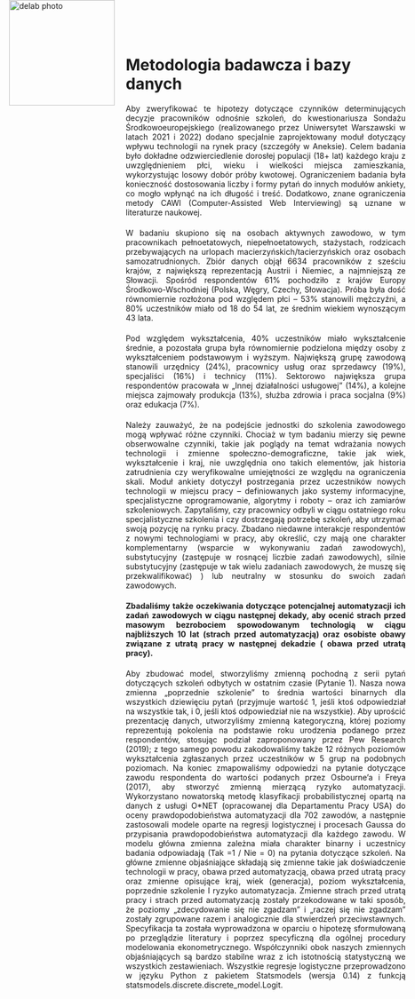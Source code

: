 <div style="position: absolute; top: 0; left: 1.3em; width: 190px; height: 190px; overflow: hidden;">
    <img src="/genai_site/assets/logo2.png" alt="delab photo" style="width: 100%; height: 100%; object-fit: contain; display: block;">
</div>

<h1 style="margin-top: 50px;"><b> Metodologia badawcza i bazy danych </b></h1>

<div style="text-align: justify; margin-bottom: 20px;">
Aby zweryfikować te hipotezy dotyczące czynników determinujących decyzje pracowników odnośnie szkoleń, do kwestionariusza Sondażu Środkowoeuropejskiego (realizowanego przez Uniwersytet Warszawski w latach 2021 i 2022) dodano specjalnie zaprojektowany moduł dotyczący wpływu technologii na rynek pracy (szczegóły w Aneksie). Celem badania było dokładne odzwierciedlenie dorosłej populacji (18+ lat) każdego kraju z uwzględnieniem płci, wieku i wielkości miejsca zamieszkania, wykorzystując losowy dobór próby kwotowej. Ograniczeniem badania była konieczność dostosowania liczby i formy pytań do innych modułów ankiety, co mogło wpłynąć na ich długość i treść. Dodatkowo, znane ograniczenia metody CAWI (Computer-Assisted Web Interviewing) są uznane w literaturze naukowej.
</div>

<div style="text-align: justify; margin-bottom: 20px;">
W badaniu skupiono się na osobach aktywnych zawodowo, w tym pracownikach pełnoetatowych, niepełnoetatowych, stażystach, rodzicach przebywających na urlopach macierzyńskich/tacierzyńskich oraz osobach samozatrudnionych. Zbiór danych objął 6634 pracowników z sześciu krajów, z największą reprezentacją Austrii i Niemiec, a najmniejszą ze Słowacji. Spośród respondentów 61% pochodziło z krajów Europy Środkowo-Wschodniej (Polska, Węgry, Czechy, Słowacja). Próba była dość równomiernie rozłożona pod względem płci – 53% stanowili mężczyźni, a 80% uczestników miało od 18 do 54 lat, ze średnim wiekiem wynoszącym 43 lata.
</div>

<div style="text-align: justify; margin-bottom: 20px;">
Pod względem wykształcenia, 40% uczestników miało wykształcenie średnie, a pozostała grupa była równomiernie podzielona między osoby z wykształceniem podstawowym i wyższym. Największą grupę zawodową stanowili urzędnicy (24%), pracownicy usług oraz sprzedawcy (19%), specjaliści (16%) i technicy (11%). Sektorowo największa grupa respondentów pracowała w „Innej działalności usługowej” (14%), a kolejne miejsca zajmowały produkcja (13%), służba zdrowia i praca socjalna (9%) oraz edukacja (7%).
</div>

<div style="text-align: justify; margin-bottom: 20px;">
Należy zauważyć, że na podejście jednostki do szkolenia zawodowego mogą wpływać różne czynniki. Chociaż w tym badaniu mierzy się pewne obserwowalne czynniki, takie jak poglądy na temat wdrażania nowych technologii i zmienne społeczno-demograficzne, takie jak wiek, wykształcenie i kraj, nie uwzględnia ono takich elementów, jak historia zatrudnienia czy weryfikowalne umiejętności ze względu na ograniczenia skali. Moduł ankiety dotyczył postrzegania przez uczestników nowych technologii w miejscu pracy – definiowanych jako systemy informacyjne, specjalistyczne oprogramowanie, algorytmy i roboty – oraz ich zamiarów szkoleniowych. Zapytaliśmy, czy pracownicy odbyli w ciągu ostatniego roku specjalistyczne szkolenia i czy dostrzegają potrzebę szkoleń, aby utrzymać swoją pozycję na rynku pracy. Zbadano niedawne interakcje respondentów z nowymi technologiami w pracy, aby określić, czy mają one charakter komplementarny (wsparcie w wykonywaniu zadań zawodowych), substytucyjny (zastępuje w rosnącej liczbie zadań zawodowych), silnie substytucyjny (zastępuje w tak wielu zadaniach zawodowych, że muszę się przekwalifikować) ) lub neutralny w stosunku do swoich zadań zawodowych. 
</div>

<div style="text-align: justify; margin-bottom: 20px;"><b>
Zbadaliśmy także oczekiwania dotyczące potencjalnej automatyzacji ich zadań zawodowych w ciągu następnej dekady, aby ocenić strach przed masowym bezrobociem spowodowanym technologią w ciągu najbliższych 10 lat (strach przed automatyzacją) oraz osobiste obawy związane z utratą pracy w następnej dekadzie ( obawa przed utratą pracy). </b>
</div>

<div style="text-align: justify; margin-bottom: 20px;">
Aby zbudować model, stworzyliśmy zmienną pochodną z serii pytań dotyczących szkoleń odbytych w ostatnim czasie (Pytanie 1). Nasza nowa zmienna „poprzednie szkolenie” to średnia wartości binarnych dla wszystkich dziewięciu pytań (przyjmuje wartość 1, jeśli ktoś odpowiedział na wszystkie tak, i 0, jeśli ktoś odpowiedział nie na wszystkie). Aby uprościć prezentację danych, utworzyliśmy zmienną kategoryczną, której poziomy reprezentują pokolenia na podstawie roku urodzenia podanego przez respondentów, stosując podział zaproponowany przez Pew Research (2019); z tego samego powodu zakodowaliśmy także 12 różnych poziomów wykształcenia zgłaszanych przez uczestników w 5 grup na podobnych poziomach. Na koniec zmapowaliśmy odpowiedzi na pytanie dotyczące zawodu respondenta do wartości podanych przez Osbourne’a i Freya (2017), aby stworzyć zmienną mierzącą ryzyko automatyzacji. Wykorzystano nowatorską metodę klasyfikacji probabilistycznej opartą na danych z usługi O*NET (opracowanej dla Departamentu Pracy USA) do oceny prawdopodobieństwa automatyzacji dla 702 zawodów, a następnie zastosowali modele oparte na regresji logistycznej i procesach Gaussa do przypisania prawdopodobieństwa automatyzacji dla każdego zawodu. W modelu główna zmienna zależna miała charakter binarny i uczestnicy badania odpowiadają (Tak =1 / Nie = 0) na pytania dotyczące szkoleń. Na główne zmienne objaśniające składają się zmienne takie jak doświadczenie technologii w pracy, obawa przed automatyzacją, obawa przed utratą pracy oraz zmienne opisujące kraj, wiek (generacja), poziom wykształcenia, poprzednie szkolenie I ryzyko automatyzacja. Zmienne strach przed utratą pracy i strach przed automatyzacją zostały przekodowane w taki sposób, że poziomy „zdecydowanie się nie zgadzam” i „raczej się nie zgadzam” zostały zgrupowane razem i analogicznie dla stwierdzeń przeciwstawnych. Specyfikacja ta została wyprowadzona w oparciu o hipotezę sformułowaną po przeglądzie literatury i poprzez specyficzną dla ogólnej procedury modelowania ekonometrycznego. Współczynniki obok naszych zmiennych objaśniających są bardzo stabilne wraz z ich istotnością statystyczną we wszystkich zestawieniach.   Wszystkie regresje logistyczne przeprowadzono w języku Python z pakietem Statsmodels (wersja 0.14) z funkcją statsmodels.discrete.discrete_model.Logit.

</div>